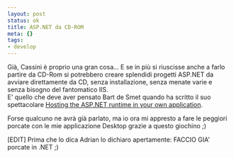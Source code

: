 ```yaml
--- 
layout: post
status: ok
title: ASP.NET da CD-ROM
meta: {}
tags: 
- develop
---
```

 Già, Cassini è proprio una gran cosa... E se in più si riuscisse anche a farlo partire da CD-Rom si potrebbero creare splendidi progetti ASP.NET da avviare direttamente da CD, senza installazione, senza menate varie e senza bisogno del fantomatico IIS.  
 E' quello che deve aver pensato Bart de Smet quando ha scritto il suo spettacolare <a href="http://www.microsoft.com/belux/nl/msdn/community/columns/desmet/hostaspnet2.mspx">Hosting the ASP.NET runtime in your own application</a>.  
  
 Forse qualcuno ne avrà già parlato, ma io ora mi appresto a fare le peggiori porcate con le mie applicazione Desktop grazie a questo giochino ;)  
  
 [EDIT] Prima che lo dica Adrian lo dichiaro apertamente: FACCIO GIA' porcate in .NET ;)
